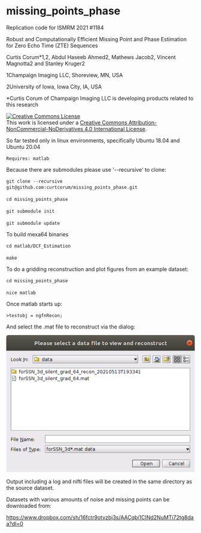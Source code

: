 # missing_points_phase
Replication code for ISMRM 2021 #1184

Robust and Computationally Efficient Missing Point and Phase Estimation for Zero Echo Time (ZTE) Sequences

Curtis Corum*1,2, Abdul Haseeb Ahmed2, Mathews Jacob2, Vincent Magnotta2 and Stanley Kruger2

  1Champaign Imaging LLC, Shoreview, MN, USA

  2University of Iowa, Iowa City, IA, USA

  *Curtis Corum of Champaign Imaging LLC is developing products related to this research

<a rel="license" href="http://creativecommons.org/licenses/by-nc-nd/4.0/"><img alt="Creative Commons License" style="border-width:0" src="https://i.creativecommons.org/l/by-nc-nd/4.0/88x31.png" /></a><br />This work is licensed under a <a rel="license" href="http://creativecommons.org/licenses/by-nc-nd/4.0/">Creative Commons Attribution-NonCommercial-NoDerivatives 4.0 International License</a>.


So far tested only in linux environments, specifically Ubuntu 18.04 and Ubuntu 20.04

    Requires: matlab

Because there are submodules please use '--recursive' to clone:
    
    git clone --recursive git@github.com:curtcorum/missing_points_phase.git
    
    cd missing_points_phase
    
    git submodule init
    
    git submodule update

To build mexa64 binaries

    cd matlab/DCF_Estimation
    
    make

To do a gridding reconstruction and plot figures from an example dataset:

    cd missing_points_phase

    nice matlab

Once matlab starts up:

    >testobj = ngfnRecon;
    
And select the .mat file to reconstruct via the dialog:
    
![file dialog for p-file](https://github.com/curtcorum/missing_points_phase/blob/master/ngfnRecon_dialog.png)

Output including a log and nifti files will be created in the same directory as the source dataset.

Datasets with various amounts of noise and missing points can be downloaded from:

https://www.dropbox.com/sh/16fctr9otvzbj3s/AACqbi1CINd2NuMTi72tg8daa?dl=0



